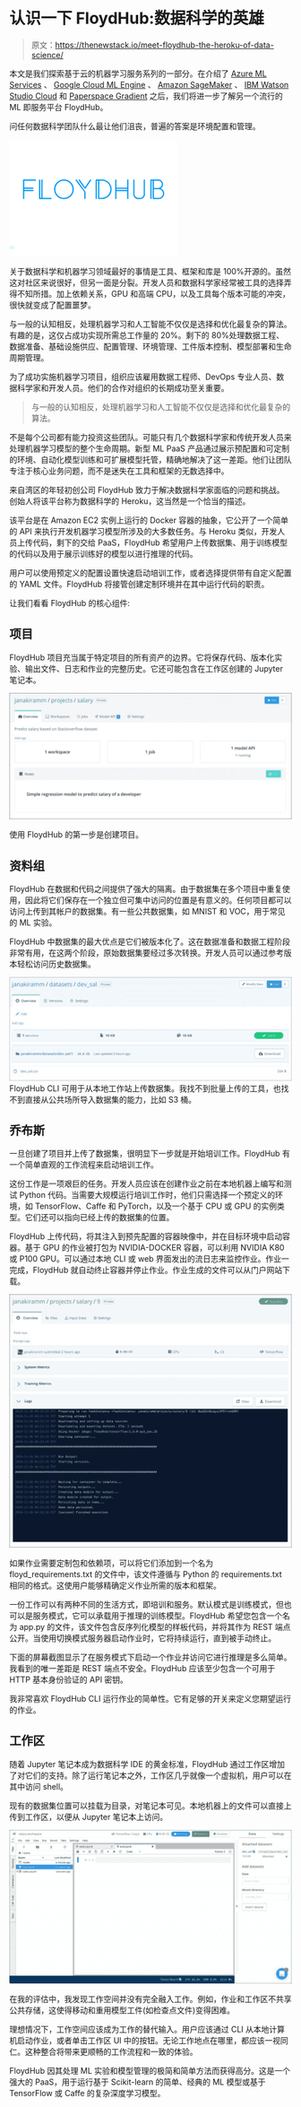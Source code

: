 # 认识一下 FloydHub:数据科学的英雄

> 原文：<https://thenewstack.io/meet-floydhub-the-heroku-of-data-science/>

本文是我们探索基于云的机器学习服务系列的一部分。在介绍了 [Azure ML Services](/how-the-azure-ml-streamlines-cloud-based-machine-learning/) 、 [Google Cloud ML Engine](https://thenewstack.io/google-cloud-ml-engine-train-and-deploy-machine-learning-models/) 、 [Amazon SageMaker](https://thenewstack.io/train-deploy-machine-learning-models-with-amazon-sagemaker/) 、 [IBM Watson Studio Cloud](/build-machine-learning-models-with-ibm-watson-studio-cloud/) 和 [Paperspace Gradient](https://thenewstack.io/paperspace-gradient-a-modern-paas-for-machine-learning/) 之后，我们将进一步了解另一个流行的 ML 即服务平台 FloydHub。

问任何数据科学团队什么最让他们沮丧，普遍的答案是环境配置和管理。

[![](img/33cd745f8785c797e78a1ab7748e66ae.png)](https://www.floydhub.com/)

关于数据科学和机器学习领域最好的事情是工具、框架和库是 100%开源的。虽然这对社区来说很好，但另一面是分裂。开发人员和数据科学家经常被工具的选择弄得不知所措。加上依赖关系，GPU 和高端 CPU，以及工具每个版本可能的冲突，很快就变成了配置噩梦。

与一般的认知相反，处理机器学习和人工智能不仅仅是选择和优化最复杂的算法。有趣的是，这仅占成功实现所需总工作量的 20%。剩下的 80%处理数据工程、数据准备、基础设施供应、配置管理、环境管理、工件版本控制、模型部署和生命周期管理。

为了成功实施机器学习项目，组织应该雇用数据工程师、DevOps 专业人员、数据科学家和开发人员。他们的合作对组织的长期成功至关重要。

> 与一般的认知相反，处理机器学习和人工智能不仅仅是选择和优化最复杂的算法。

不是每个公司都有能力投资这些团队。可能只有几个数据科学家和传统开发人员来处理机器学习模型的整个生命周期。新型 ML PaaS 产品通过展示预配置和可定制的环境、自动化模型训练和可扩展模型托管，精确地解决了这一差距。他们让团队专注于核心业务问题，而不是迷失在工具和框架的无数选择中。

来自湾区的年轻初创公司 FloydHub 致力于解决数据科学家面临的问题和挑战。创始人将该平台称为数据科学的 Heroku，这当然是一个恰当的描述。

该平台是在 Amazon EC2 实例上运行的 Docker 容器的抽象，它公开了一个简单的 API 来执行开发机器学习模型所涉及的大多数任务。与 Heroku 类似，开发人员上传代码，剩下的交给 PaaS，FloydHub 希望用户上传数据集、用于训练模型的代码以及用于展示训练好的模型以进行推理的代码。

用户可以使用预定义的配置设置快速启动培训工作，或者选择提供带有自定义配置的 YAML 文件。FloydHub 将接管创建定制环境并在其中运行代码的职责。

让我们看看 FloydHub 的核心组件:

## 项目

FloydHub 项目充当属于特定项目的所有资产的边界。它将保存代码、版本化实验、输出文件、日志和作业的完整历史。它还可能包含在工作区创建的 Jupyter 笔记本。

![](img/775ef0819815d84fe3d6502eca60baab.png)

使用 FloydHub 的第一步是创建项目。

## 资料组

FloydHub 在数据和代码之间提供了强大的隔离。由于数据集在多个项目中重复使用，因此将它们保存在一个独立但可集中访问的位置是有意义的。任何项目都可以访问上传到其帐户的数据集。有一些公共数据集，如 MNIST 和 VOC，用于常见的 ML 实验。

FloydHub 中数据集的最大优点是它们被版本化了。这在数据准备和数据工程阶段非常有用，在这两个阶段，原始数据集要经过多次转换。开发人员可以通过参考版本轻松访问历史数据集。

![](img/78296d3f670b627a79706376e7d0ffd6.png)
FloydHub CLI 可用于从本地工作站上传数据集。我找不到批量上传的工具，也找不到直接从公共场所导入数据集的能力，比如 S3 桶。

## 乔布斯

一旦创建了项目并上传了数据集，很明显下一步就是开始培训工作。FloydHub 有一个简单直观的工作流程来启动培训工作。

这份工作是一项艰巨的任务。开发人员应该在创建作业之前在本地机器上编写和测试 Python 代码。当需要大规模运行培训工作时，他们只需选择一个预定义的环境，如 TensorFlow、Caffe 和 PyTorch，以及一个基于 CPU 或 GPU 的实例类型。它们还可以指向已经上传的数据集的位置。

FloydHub 上传代码，将其注入到预先配置的容器映像中，并在目标环境中启动容器。基于 GPU 的作业被打包为 NVIDIA-DOCKER 容器，可以利用 NVIDIA K80 或 P100 GPU。可以通过本地 CLI 或 web 界面发出的流日志来监控作业。作业一完成，FloydHub 就自动终止容器并停止作业。作业生成的文件可以从门户网站下载。

![](img/49c020c1300f06352b0e2472352ba1ea.png)

如果作业需要定制包和依赖项，可以将它们添加到一个名为 floyd_requirements.txt 的文件中，该文件遵循与 Python 的 requirements.txt 相同的格式。这使用户能够精确定义作业所需的版本和框架。

一份工作可以有两种不同的生活方式，即培训和服务。默认模式是训练模式，但也可以是服务模式，它可以承载用于推理的训练模型。FloydHub 希望您包含一个名为 app.py 的文件，该文件包含反序列化模型的样板代码，并将其作为 REST 端点公开。当使用切换模式服务器启动作业时，它将持续运行，直到被手动终止。

下面的屏幕截图显示了在服务模式下启动一个作业并访问它进行推理是多么简单。我看到的唯一差距是 REST 端点不安全。FloydHub 应该至少包含一个可用于 HTTP 基本身份验证的 API 密钥。

我非常喜欢 FloydHub CLI 运行作业的简单性。它有足够的开关来定义您期望运行的作业。

## 工作区

随着 Jupyter 笔记本成为数据科学 IDE 的黄金标准，FloydHub 通过工作区增加了对它们的支持。除了运行笔记本之外，工作区几乎就像一个虚拟机，用户可以在其中访问 shell。

现有的数据集位置可以挂载为目录，对笔记本可见。本地机器上的文件可以直接上传到工作区，以便从 Jupyter 笔记本上访问。

![](img/2b523a2f73066acfee5e8eb2be2bcba5.png)

在我的评估中，我发现工作空间并没有完全融入工作。例如，作业和工作区不共享公共存储，这使得移动和重用模型工件(如检查点文件)变得困难。

理想情况下，工作空间应该成为工作的替代输入。用户应该通过 CLI 从本地计算机启动作业，或者单击工作区 UI 中的按钮。无论工作地点在哪里，都应该一视同仁。这种整合将带来更顺畅的工作流程和一致的体验。

FloydHub 因其处理 ML 实验和模型管理的极简和简单方法而获得高分。这是一个强大的 PaaS，用于运行基于 Scikit-learn 的简单、经典的 ML 模型或基于 TensorFlow 或 Caffe 的复杂深度学习模型。

<svg xmlns:xlink="http://www.w3.org/1999/xlink" viewBox="0 0 68 31" version="1.1"><title>Group</title> <desc>Created with Sketch.</desc></svg>